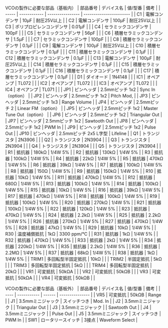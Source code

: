 VCOの製作に必要な部品（基板内）
| 部品番号  | デバイス名        | 値/型番             | 備考                      |
| ----- | ------------ | ---------------- | ----------------------- |
| C1    | 電解コンデンサ      | 10μF             | 耐圧25V以上                 |
| C2    | 電解コンデンサ      | 100μF            | 耐圧25V以上                 |
| C3    | ポリプロピレンコンデンサ | 0.01μF           |                         |
| C4    | セラミックコンデンサ   | 100pF            |                         |
| C5    | セラミックコンデンサ   | 56pF             |                         |
| C6    | 積層セラミックコンデンサ | 1.5μF            |                         |
| C7    | セラミックコンデンサ   | 100pF            |                         |
| C8    | 積層セラミックコンデンサ | 0.1μF            |                         |
| C9    | 電解コンデンサ      | 100μF            | 耐圧25V以上                 |
| C10   | 積層セラミックコンデンサ | 0.1μF            |                         |
| C11   | 積層セラミックコンデンサ | 0.1μF            |                         |
| C12   | 積層セラミックコンデンサ | 0.1μF            |                         |
| C13   | 電解コンデンサ      | 100μF            | 耐圧25V以上                 |
| C14   | 積層セラミックコンデンサ | 0.1μF            |                         |
| C15   | 積層セラミックコンデンサ | 0.1μF            |                         |
| C16   | 積層セラミックコンデンサ | 0.1μF            |                         |
| C17   | 積層セラミックコンデンサ | 0.1μF            |                         |
| D1    | ダイオード        | 1N4148           |                         |
| IC1   | オペアンプ        | TL072            |                         |
| IC2   | オペアンプ        | TL072            |                         |
| IC3   | オペアンプ        | TL072            |                         |
| IC4   | オペアンプ        | TL071            |                         |
| JP1   | ピンヘッダ        | 2.5mmピッチ 1x2     | Sync In（option）         |
| JP2   | ピンヘッダ        | 2.5mmピッチ 1x2     | Pitch Mod,              |
| JP3   | ピンヘッダ        | 2.5mmピッチ 1x3     | Range Volume            |
| JP4   | ピンヘッダ        | 2.5mmピッチ 2       | Linear FM（option）       |
| JP5   | ピンヘッダ        | 2.5mmピッチ 1x2     | Master Tune Out（option） |
| JP6   | ピンヘッダ        | 2.5mmピッチ 1x2     | Triangular Out          |
| JP7   | ピンヘッダ        | 2.5mmピッチ 1x2     | Sawtooth Out            |
| JP8   | ピンヘッダ        | 2.5mmピッチ 1x2     | PWM In                  |
| JP9   | ピンヘッダ        | 2.5mmピッチ 1x2     | Pulse Out               |
| JP10  | ピンヘッダ        | 2.5mmピッチ 2x5 L字型 | Lifeline                |
| Q1    | トランジスタ       | 2N3906           |                         |
| Q2    | トランジスタ       | 2N3904           |                         |
| Q3    | トランジスタ       | 2N3904           |                         |
| Q4    | トランジスタ       | 2N3904           |                         |
| Q5    | トランジスタ       | 2N3904           |                         |
| R1    | 抵抗器          | 180kΩ            | 1/4W 5%                 |
| R2    | 抵抗器          | 130kΩ            | 1/4W 5%                 |
| R3    | 抵抗器          | 100kΩ            | 1/4W 5%                 |
| R4    | 抵抗器          | 22kΩ             | 1/4W 5%                 |
| R5    | 抵抗器          | 470kΩ            | 1/4W 5%                 |
| R6    | 抵抗器          | 39kΩ             | 1/4W 5%                 |
| R7    | 抵抗器          | 100kΩ            | 1/4W 5%                 |
| R8    | 抵抗器          | 150Ω             | 1/4W 5%                 |
| R9    | 抵抗器          | 150kΩ            | 1/4W 5%                 |
| R10   | 抵抗器          | 10kΩ             | 1/4W 5%                 |
| R11   | 抵抗器          | 470kΩ            | 1/4W 5%                 |
| R12   | 抵抗器          | 680Ω             | 1/4W 5%                 |
| R13   | 抵抗器          | 100kΩ            | 1/4W 5%                 |
| R14   | 抵抗器          | 100kΩ            | 1/4W 5%                 |
| R15   | 抵抗器          | 10kΩ             | 1/4W 5%                 |
| R16   | 抵抗器          | 39kΩ             | 1/4W 5%                 |
| R17   | 抵抗器          | 470kΩ            | 1/4W 5%                 |
| R18   | 抵抗器          | 100kΩ            | 1/4W 5%                 |
| R19   | 抵抗器          | 100kΩ            | 1/4W 5%                 |
| R20   | 抵抗器          | 270kΩ            | 1/4W 5%                 |
| R21   | 抵抗器          | 100kΩ            | 1/4W 5%                 |
| R22   | 抵抗器          | 120kΩ            | 1/4W 5%                 |
| R23   | 抵抗器          | 470kΩ            | 1/4W 5%                 |
| R24   | 抵抗器          | 2.2kΩ            | 1/4W 5%                 |
| R25   | 抵抗器          | 2.2kΩ            | 1/4W 5%                 |
| R26   | 抵抗器          | 270kΩ            | 1/4W 5%                 |
| R27   | 抵抗器          | 470kΩ            | 1/4W 5%                 |
| R28   | 抵抗器          | 47kΩ             | 1/4W 5%                 |
| R29   | 抵抗器          | 10kΩ             | 1/4W 5%                 |
| R30   | 温度補償抵抗       | 1kΩ              | 3300 ppm/℃              |
| R31   | 抵抗器          | 1kΩ              | 1/4W 5%                 |
| R32   | 抵抗器          | 470kΩ            | 1/4W 5%                 |
| R33   | 抵抗器          | 2kΩ              | 1/4W 5%                 |
| R34   | 抵抗器          | 220kΩ            | 1/4W 5%                 |
| R35   | 抵抗器          | 2.2kΩ            | 1/4W 5%                 |
| R36   | 抵抗器          | 2.2MΩ            | 1/4W 5%                 |
| R37   | 抵抗器          | 68kΩ             | 1/4W 5%                 |
| R38   | 抵抗器          | 1kΩ              | 1/4W 5%                 |
| TRIM1 | 多回転型半固定抵抗    | 10kΩ             |                         |
| TRIM2 | 半固定抵抗        | 5kΩ              |                         |
| TRIM3 | 多回転型半固定抵抗    | 5kΩ              |                         |
| TRIM4 | 多回転型半固定抵抗    | 20kΩ             |                         |
| VR1   | 可変抵抗         | 50kΩA            |                         |
| VR2   | 可変抵抗         | 50kΩB            |                         |
| VR3   | 可変抵抗         | 50kΩA            |                         |
| VR4   | 可変抵抗         | 50kΩB            |                         |

VCOの製作に必要な部品（基板外）
| 部品番号 | デバイス名       | 値/型番   | 備考              |
| ---- | ----------- | ------ | --------------- |
| VR5  | 可変抵抗        | 50kΩB  | Range           |
| J1   | 3.5mmミニジャック | スイッチつき | Mod. In         |
| J2   | 3.5mmミニジャック |        | Triangular Out  |
| J3   | 3.5mmミニジャック |        | Sawtooth Out    |
| J4   | 3.5mmミニジャック |        | Pulse Out       |
| J5   | 3.5mmミニジャック | スイッチつき | PWM In          |
| SW1  | ロータリースイッチ   | 3接点    | Waveform Select |
